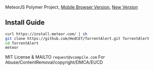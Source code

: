 MeteorJS Polymer Project, [Mobile Browser Version](http://do.vcompile.com:16000), [New Version](https://ts-vcompile.herokuapp.com)

Install Guide
----------

```sh
curl https://install.meteor.com/ | sh
git clone https://github.com/HedCET/TorrentAlert.git TorrentAlert
cd TorrentAlert 
meteor
```

MIT License & MAILTO ```request@vcompile.com``` For Abuse/ContentRemoval/copyright/DMCA/EUCD
